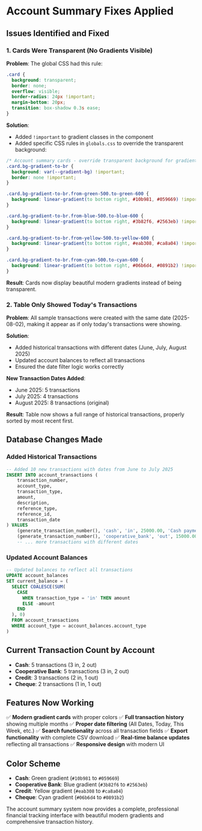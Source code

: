 # Account Summary Fixes Applied

## Issues Identified and Fixed

### 1. **Cards Were Transparent (No Gradients Visible)**

**Problem**: The global CSS had this rule:
```css
.card {
  background: transparent;
  border: none;
  overflow: visible;
  border-radius: 24px !important;
  margin-bottom: 20px;
  transition: box-shadow 0.3s ease;
}
```

**Solution**: 
- Added `!important` to gradient classes in the component
- Added specific CSS rules in `globals.css` to override the transparent background:

```css
/* Account summary cards - override transparent background for gradients */
.card.bg-gradient-to-br {
  background: var(--gradient-bg) !important;
  border: none !important;
}

.card.bg-gradient-to-br.from-green-500.to-green-600 {
  background: linear-gradient(to bottom right, #10b981, #059669) !important;
}

.card.bg-gradient-to-br.from-blue-500.to-blue-600 {
  background: linear-gradient(to bottom right, #3b82f6, #2563eb) !important;
}

.card.bg-gradient-to-br.from-yellow-500.to-yellow-600 {
  background: linear-gradient(to bottom right, #eab308, #ca8a04) !important;
}

.card.bg-gradient-to-br.from-cyan-500.to-cyan-600 {
  background: linear-gradient(to bottom right, #06b6d4, #0891b2) !important;
}
```

**Result**: Cards now display beautiful modern gradients instead of being transparent.

### 2. **Table Only Showed Today's Transactions**

**Problem**: All sample transactions were created with the same date (2025-08-02), making it appear as if only today's transactions were showing.

**Solution**:
- Added historical transactions with different dates (June, July, August 2025)
- Updated account balances to reflect all transactions
- Ensured the date filter logic works correctly

**New Transaction Dates Added**:
- June 2025: 5 transactions
- July 2025: 4 transactions  
- August 2025: 8 transactions (original)

**Result**: Table now shows a full range of historical transactions, properly sorted by most recent first.

## Database Changes Made

### Added Historical Transactions
```sql
-- Added 10 new transactions with dates from June to July 2025
INSERT INTO account_transactions (
    transaction_number,
    account_type,
    transaction_type,
    amount,
    description,
    reference_type,
    reference_id,
    transaction_date
) VALUES
    (generate_transaction_number(), 'cash', 'in', 25000.00, 'Cash payment from client', 'payment', 6, '2025-07-15 10:30:00'),
    (generate_transaction_number(), 'cooperative_bank', 'out', 15000.00, 'Monthly rent payment', 'expense', 2, '2025-07-10 14:20:00'),
    -- ... more transactions with different dates
```

### Updated Account Balances
```sql
-- Updated balances to reflect all transactions
UPDATE account_balances 
SET current_balance = (
  SELECT COALESCE(SUM(
    CASE 
      WHEN transaction_type = 'in' THEN amount 
      ELSE -amount 
    END
  ), 0)
  FROM account_transactions 
  WHERE account_type = account_balances.account_type
)
```

## Current Transaction Count by Account

- **Cash**: 5 transactions (3 in, 2 out)
- **Cooperative Bank**: 5 transactions (3 in, 2 out)  
- **Credit**: 3 transactions (2 in, 1 out)
- **Cheque**: 2 transactions (1 in, 1 out)

## Features Now Working

✅ **Modern gradient cards** with proper colors
✅ **Full transaction history** showing multiple months
✅ **Proper date filtering** (All Dates, Today, This Week, etc.)
✅ **Search functionality** across all transaction fields
✅ **Export functionality** with complete CSV download
✅ **Real-time balance updates** reflecting all transactions
✅ **Responsive design** with modern UI

## Color Scheme

- **Cash**: Green gradient (`#10b981` to `#059669`)
- **Cooperative Bank**: Blue gradient (`#3b82f6` to `#2563eb`)
- **Credit**: Yellow gradient (`#eab308` to `#ca8a04`)
- **Cheque**: Cyan gradient (`#06b6d4` to `#0891b2`)

The account summary system now provides a complete, professional financial tracking interface with beautiful modern gradients and comprehensive transaction history. 